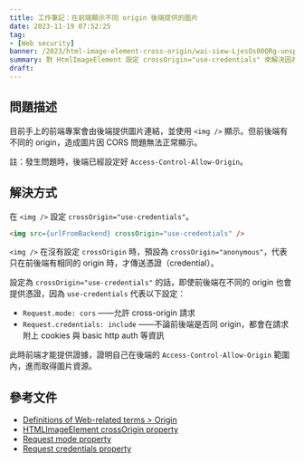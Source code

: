 ```yaml
---
title: 工作筆記：在前端顯示不同 origin 後端提供的圖片
date: 2023-11-19 07:52:25
tag:
- [Web security]
banner: /2023/html-image-element-cross-origin/wai-siew-LjesOs00QRg-unsplash.jpg
summary: 對 HtmlImageElement 設定 crossOrigin="use-credentials" 來解決因為 CORS 無法顯示圖片的問題。
draft: 
---
```


## 問題描述

目前手上的前端專案會由後端提供圖片連結，並使用 `<img />` 顯示。但前後端有不同的 origin，造成圖片因 CORS 問題無法正常顯示。

註：發生問題時，後端已經設定好 `Access-Control-Allow-Origin`。

## 解決方式

在 `<img />` 設定 `crossOrigin="use-credentials"`。

```html
<img src={urlFromBackend} crossOrigin="use-credentials" />
```

`<img />` 在沒有設定 `crossOrigin` 時，預設為 `crossOrigin="anonymous"`，代表只在前後端有相同的 origin 時，才傳送憑證（credential）。

設定為 `crossOrigin="use-credentials"` 的話，即使前後端在不同的 origin 也會提供憑證，因為 `use-credentials` 代表以下設定：

- `Request.mode: cors` ——允許 cross-origin 請求
- `Request.credentials: include` ——不論前後端是否同 origin，都會在請求附上 cookies 與 basic http auth 等資訊

此時前端才能提供證據，證明自己在後端的 `Access-Control-Allow-Origin` 範圍內，進而取得圖片資源。

## 參考文件

- [Definitions of Web-related terms > Origin](https://developer.mozilla.org/en-US/docs/Glossary/Origin)
- [HTMLImageElement crossOrigin property](https://developer.mozilla.org/en-US/docs/Web/API/HTMLImageElement/crossOrigin)
- [Request mode property](https://developer.mozilla.org/en-US/docs/Web/API/Request/mode)
- [Request credentials property](https://developer.mozilla.org/en-US/docs/Web/API/Request/credentials)
